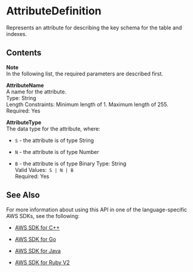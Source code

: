# AttributeDefinition<a name="API_AttributeDefinition"></a>

Represents an attribute for describing the key schema for the table and indexes\.

## Contents<a name="API_AttributeDefinition_Contents"></a>

**Note**  
In the following list, the required parameters are described first\.

 **AttributeName**   
A name for the attribute\.  
Type: String  
Length Constraints: Minimum length of 1\. Maximum length of 255\.  
Required: Yes

 **AttributeType**   
The data type for the attribute, where:  

+  `S` \- the attribute is of type String

+  `N` \- the attribute is of type Number

+  `B` \- the attribute is of type Binary
Type: String  
Valid Values:` S | N | B`   
Required: Yes

## See Also<a name="API_AttributeDefinition_SeeAlso"></a>

For more information about using this API in one of the language\-specific AWS SDKs, see the following:

+  [AWS SDK for C\+\+](http://docs.aws.amazon.com/goto/SdkForCpp/dynamodb-2012-08-10/AttributeDefinition) 

+  [AWS SDK for Go](http://docs.aws.amazon.com/goto/SdkForGoV1/dynamodb-2012-08-10/AttributeDefinition) 

+  [AWS SDK for Java](http://docs.aws.amazon.com/goto/SdkForJava/dynamodb-2012-08-10/AttributeDefinition) 

+  [AWS SDK for Ruby V2](http://docs.aws.amazon.com/goto/SdkForRubyV2/dynamodb-2012-08-10/AttributeDefinition) 